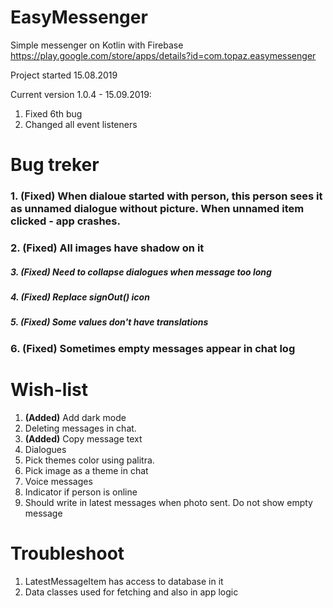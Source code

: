 # EasyMessenger
Simple messenger on Kotlin with Firebase
https://play.google.com/store/apps/details?id=com.topaz.easymessenger

Project started 15.08.2019

Current version 1.0.4 - 15.09.2019:
1. Fixed 6th bug
2. Changed all event listeners

# Bug treker
### 1. **(Fixed)** When dialoue started with person, this person sees it as unnamed dialogue without picture. When unnamed item clicked - app crashes.
### 2. **(Fixed)** All images have shadow on it
##### 3. **(Fixed)** Need to collapse dialogues when message too long
##### 4. **(Fixed)** Replace signOut() icon
##### 5. **(Fixed)** Some values don't have translations
### 6. **(Fixed)** Sometimes empty messages appear in chat log

# Wish-list
1. **(Added)** Add dark mode
2. Deleting messages in chat.
3. **(Added)** Copy message text
4. Dialogues
5. Pick themes color using palitra.
6. Pick image as a theme in chat
7. Voice messages
8. Indicator if person is online
9. Should write in latest messages when photo sent. Do not show empty message

# Troubleshoot
1. LatestMessageItem has access to database in it
2. Data classes used for fetching and also in app logic
